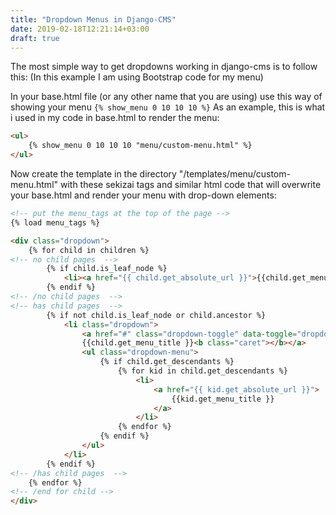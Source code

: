 ```yaml
---
title: "Dropdown Menus in Django-CMS"
date: 2019-02-18T12:21:14+03:00
draft: true
---
```


The most simple way to get dropdowns working in django-cms is to follow this: (In this example I am using Bootstrap code for my menu)

In your base.html file (or any other name that you are using) use this way of showing your menu ```{% show_menu 0 10 10 10 %}``` As an example, this is what i used in my code in base.html to render the menu:
```html
<ul>
    {% show_menu 0 10 10 10 "menu/custom-menu.html" %}
</ul>
```

Now create the template in the directory "/templates/menu/custom-menu.html" with these sekizai tags and similar html code that will overwrite your base.html and render your menu with drop-down elements:
```html
<!-- put the menu_tags at the top of the page -->
{% load menu_tags %}

<div class="dropdown">
    {% for child in children %}
<!-- no child pages  -->
        {% if child.is_leaf_node %}
            <li><a href="{{ child.get_absolute_url }}">{{child.get_menu_title }}</a></li>
        {% endif %}
<!-- /no child pages  -->
<!-- has child pages  -->
        {% if not child.is_leaf_node or child.ancestor %}
            <li class="dropdown">
                <a href="#" class="dropdown-toggle" data-toggle="dropdown">
                {{child.get_menu_title }}<b class="caret"></b></a>
                <ul class="dropdown-menu">
                    {% if child.get_descendants %}
                        {% for kid in child.get_descendants %}
                            <li>
                                <a href="{{ kid.get_absolute_url }}">
                                    {{kid.get_menu_title }}
                                </a>
                            </li>
                        {% endfor %}
                    {% endif %}
                </ul>
            </li>
        {% endif %}
<!-- /has child pages  -->
    {% endfor %} 
<!-- /end for child -->
</div>
```

